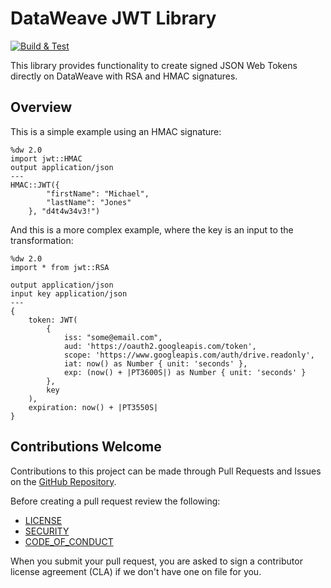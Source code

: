# DataWeave JWT Library

[![Build & Test](https://github.com/mulesoft/data-weave-jwt-library/actions/workflows/test.yml/badge.svg)](https://github.com/mulesoft/data-weave-jwt-library/actions/workflows/test.yml)

This library provides functionality to create signed JSON Web Tokens directly on DataWeave with RSA and HMAC signatures.

## Overview

This is a simple example using an HMAC signature:

```dataweave
%dw 2.0
import jwt::HMAC
output application/json
---
HMAC::JWT({
        "firstName": "Michael", 
        "lastName": "Jones"
    }, "d4t4w34v3!")
```

And this is a more complex example, where the key is an input to the transformation:

```dataweave
%dw 2.0
import * from jwt::RSA

output application/json
input key application/json
---
{
	token: JWT(
		{
			iss: "some@email.com",
			aud: 'https://oauth2.googleapis.com/token',
			scope: 'https://www.googleapis.com/auth/drive.readonly',
			iat: now() as Number { unit: 'seconds' },
			exp: (now() + |PT3600S|) as Number { unit: 'seconds' }
		},
		key
	),
	expiration: now() + |PT3550S|
}
```

## Contributions Welcome

Contributions to this project can be made through Pull Requests and Issues on the
[GitHub Repository](https://github.com/mulesoft/data-weave-jwt-library).

Before creating a pull request review the following:

* [LICENSE](https://github.com/mulesoft/data-weave-jwt-library/blob/master/LICENSE.txt)
* [SECURITY](https://github.com/mulesoft/data-weave-jwt-library/blob/master/SECURITY.md)
* [CODE_OF_CONDUCT](https://github.com/mulesoft/data-weave-jwt-library/blob/master/CODE_OF_CONDUCT.md)

When you submit your pull request, you are asked to sign a contributor license agreement (CLA) if we don't have one on file for you.